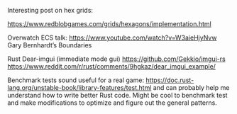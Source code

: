 Interesting post on hex grids:

https://www.redblobgames.com/grids/hexagons/implementation.html

Overwatch ECS talk: https://www.youtube.com/watch?v=W3aieHjyNvw
Gary Bernhardt’s Boundaries

Rust Dear-imgui (immediate mode gui)
https://github.com/Gekkio/imgui-rs
https://www.reddit.com/r/rust/comments/9hgkaz/dear_imgui_example/

Benchmark tests sound useful for a real game: https://doc.rust-lang.org/unstable-book/library-features/test.html
and can probably help me understand how to write better Rust code. Might be cool to benchmark test and make
modifications to optimize and figure out the general patterns.


